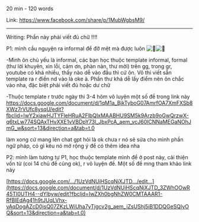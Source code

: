 20 min - 120 words 


Link: https://www.facebook.com/share/p/1MubWgbsM9/


---

Writing: Phần này phải viết đủ chữ !!!!

P1: mình cầu nguyện ra informal để đỡ mệt mà được luôn ![🙏](https://static.xx.fbcdn.net/images/emoji.php/v9/t80/1/16/1f64f.png)![🫰](https://static.xx.fbcdn.net/images/emoji.php/v9/t43/1/16/1faf0.png) 

-Mình ôn chủ yếu là informal, các bạn học thuộc template informal, formal (thư lời khuyên, xin lỗi, cảm ơn, phàn nàn, thư mời) trên gg, trong gr, youtube có khá nhiều, thấy nào dễ vào đầu thì cứ ôn. Vô thi viết sẵn template ra r điền nd vào là oke à. Phần thư khá dễ lấy điểm nên ôn chắc vào nha, đặc biệt phải viết đủ hoặc dư chữ

-Thuộc template r trước ngày thi 3-4 hôm vô luyện một số đề trong link này https://docs.google.com/document/d/1qM1a_BjkTyboG07AmrfOA7XmFXSb8XWz7rVUfc8ysqU/edit?fbclid=IwY2xjawHJTYFleHRuA2FlbQIxMAABHU9SM5k9Arzb9oGwQrzwX-q6txLw774SQAxTHvXXE1vVBDpY73l_JbxPcA_aem_vcJ60lCNNaMEGaNOhJmG_w&sort=13&direction=a&tab=t.0

làm xong cứ mang lên chat gpt hỏi là ok chưa r nó sẽ sửa cho mình phần ngữ pháp, có gì kêu nó mở rộng ý để có thêm idea nha

P2: mình làm tương tự P1, học thuộc template mình để ở post này, cải thiện vốn từ (coi 14 chủ đề cũng ok), r vô luyện đề. Một số đề mng tham khảo link này

[https://docs.google.com/.../1UzVdNUiHScqNjXJTD.../edit...](https://docs.google.com/document/d/1UzVdNUiHScqNjXJTD_3ZWhOOwR45TI0UTH4--dYlbyw/edit?fbclid=IwZXh0bgNhZW0CMTAAAR1-RfBIEdAg41h9tJUqLVhx-vAqDogAZcD0jsQ07ZKzLWiUha7yTjgcv2g_aem_jZsUShj5iB1DDQGeSQIyOQ&sort=13&direction=a&tab=t.0)